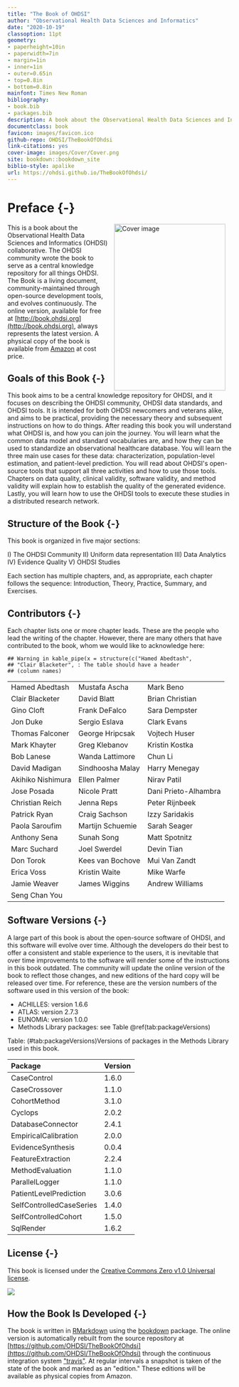 ```yaml
--- 
title: "The Book of OHDSI"
author: "Observational Health Data Sciences and Informatics"
date: "2020-10-19"
classoption: 11pt      
geometry:
- paperheight=10in 
- paperwidth=7in
- margin=1in
- inner=1in
- outer=0.65in
- top=0.8in
- bottom=0.8in
mainfont: Times New Roman
bibliography:
- book.bib
- packages.bib
description: A book about the Observational Health Data Sciences and Informatics (OHDSI). It described the OHDSI community, open standards and open source software.
documentclass: book
favicon: images/favicon.ico
github-repo: OHDSI/TheBookOfOhdsi
link-citations: yes
cover-image: images/Cover/Cover.png
site: bookdown::bookdown_site
biblio-style: apalike
url: https://ohdsi.github.io/TheBookOfOhdsi/
---
```




# Preface {-}

<img src="images/Cover/Cover.png" width="250" height="375" alt="Cover image" align="right" style="margin: 0 1em 0 1em" /> This is a book about the Observational Health Data Sciences and Informatics (OHDSI) collaborative. The OHDSI community wrote the book to serve as a central knowledge repository for all things OHDSI. The Book is a living document, community-maintained through open-source development tools, and evolves continuously. The online version, available for free at [http://book.ohdsi.org](http://book.ohdsi.org), always represents the latest version. A physical copy of the book is available from [Amazon](https://www.amazon.com/OHDSI-Observational-Health-Sciences-Informatics/dp/1088855199) at cost price.

## Goals of this Book {-}

This book aims to be a central knowledge repository for OHDSI, and it focuses on describing the OHDSI community, OHDSI data standards, and OHDSI tools. It is intended for both OHDSI newcomers and veterans alike, and aims to be practical, providing the necessary theory and subsequent instructions on how to do things. After reading this book you will understand what OHDSI is, and how you can join the journey. You will learn what the common data model and standard vocabularies are, and how they can be used to standardize an observational healthcare database. You will learn the three main use cases for these data: characterization, population-level estimation, and patient-level prediction. You will read about OHDSI's open-source tools that support all three activities and how to use those tools. Chapters on data quality, clinical validity, software validity, and method validity will explain how to establish the quality of the generated evidence. Lastly, you will learn how to use the OHDSI tools to execute these studies in a distributed research network.

## Structure of the Book {-}

This book is organized in five major sections: 

I) The OHDSI Community
II) Uniform data representation
III) Data Analytics
IV) Evidence Quality
V) OHDSI Studies

Each section has multiple chapters, and, as appropriate, each chapter follows the sequence: Introduction, Theory, Practice, Summary, and Exercises. 

## Contributors {-}

Each chapter lists one or more chapter leads. These are the people who lead the writing of the chapter. However, there are many others that have contributed to the book, whom we would like to acknowledge here:


```
## Warning in kable_pipe(x = structure(c("Hamed Abedtash",
## "Clair Blacketer", : The table should have a header
## (column names)
```



|                  |                 |                     |
|:-----------------|:----------------|:--------------------|
|Hamed Abedtash    |Mustafa Ascha    |Mark Beno            |
|Clair Blacketer   |David Blatt      |Brian Christian      |
|Gino Cloft        |Frank DeFalco    |Sara Dempster        |
|Jon Duke          |Sergio Eslava    |Clark Evans          |
|Thomas Falconer   |George Hripcsak  |Vojtech Huser        |
|Mark Khayter      |Greg Klebanov    |Kristin Kostka       |
|Bob Lanese        |Wanda Lattimore  |Chun Li              |
|David Madigan     |Sindhoosha Malay |Harry Menegay        |
|Akihiko Nishimura |Ellen Palmer     |Nirav Patil          |
|Jose Posada       |Nicole Pratt     |Dani Prieto-Alhambra |
|Christian Reich   |Jenna Reps       |Peter Rijnbeek       |
|Patrick Ryan      |Craig Sachson    |Izzy Saridakis       |
|Paola Saroufim    |Martijn Schuemie |Sarah Seager         |
|Anthony Sena      |Sunah Song       |Matt Spotnitz        |
|Marc Suchard      |Joel Swerdel     |Devin Tian           |
|Don Torok         |Kees van Bochove |Mui Van Zandt        |
|Erica Voss        |Kristin Waite    |Mike Warfe           |
|Jamie Weaver      |James Wiggins    |Andrew Williams      |
|Seng Chan You     |                 |                     |

## Software Versions {-}

A large part of this book is about the open-source software of OHDSI, and this software will evolve over time. Although the developers do their best to offer a consistent and stable experience to the users, it is inevitable that over time improvements to the software will render some of the instructions in this book outdated. The community will update the online version of the book to reflect those changes, and new editions of the hard copy will be released over time. For reference, these are the version numbers of the software used in this version of the book:

- ACHILLES: version 1.6.6
- ATLAS: version 2.7.3
- EUNOMIA: version 1.0.0
- Methods Library packages: see Table \@ref(tab:packageVersions)


Table: (\#tab:packageVersions)Versions of packages in the Methods Library used in this book.

|Package                  |Version |
|:------------------------|:-------|
|CaseControl              |1.6.0   |
|CaseCrossover            |1.1.0   |
|CohortMethod             |3.1.0   |
|Cyclops                  |2.0.2   |
|DatabaseConnector        |2.4.1   |
|EmpiricalCalibration     |2.0.0   |
|EvidenceSynthesis        |0.0.4   |
|FeatureExtraction        |2.2.4   |
|MethodEvaluation         |1.1.0   |
|ParallelLogger           |1.1.0   |
|PatientLevelPrediction   |3.0.6   |
|SelfControlledCaseSeries |1.4.0   |
|SelfControlledCohort     |1.5.0   |
|SqlRender                |1.6.2   |

## License {-}

This book is licensed under the [Creative Commons Zero v1.0 Universal license](http://creativecommons.org/publicdomain/zero/1.0/).

![](images/Preface/cc0.png)

## How the Book Is Developed {-}

The book is written in [RMarkdown](https://rmarkdown.rstudio.com) using the [bookdown](https://bookdown.org) package. The online version is automatically rebuilt from the source repository at [https://github.com/OHDSI/TheBookOfOhdsi](https://github.com/OHDSI/TheBookOfOhdsi) through the continuous integration system ["travis"](http://travis-ci.org/). At regular intervals a snapshot is taken of the state of the book and marked as an "edition." These editions will be available as physical copies from Amazon.

